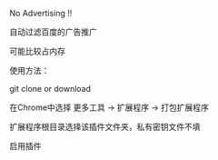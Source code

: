 No Advertising !!

自动过滤百度的广告推广

可能比较占内存

使用方法：

git clone or download 

在Chrome中选择 更多工具 -> 扩展程序 -> 打包扩展程序 

扩展程序根目录选择该插件文件夹，私有密钥文件不填

启用插件


